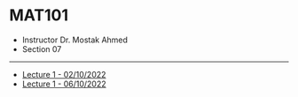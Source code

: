 # MAT101

- Instructor Dr. Mostak Ahmed
- Section 07

---

- [Lecture 1 - 02/10/2022](./lectures/Lecture-1/README.md)
- [Lecture 1 - 06/10/2022](./lectures/Lecture-2/README.md)
